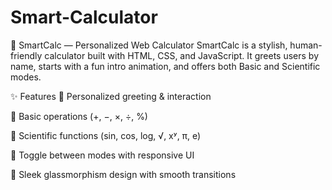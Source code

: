 # Smart-Calculator
🧠 SmartCalc — Personalized Web Calculator
SmartCalc is a stylish, human-friendly calculator built with HTML, CSS, and JavaScript. It greets users by name, starts with a fun intro animation, and offers both Basic and Scientific modes.

✨ Features
👤 Personalized greeting & interaction

🔢 Basic operations (+, −, ×, ÷, %)

🧪 Scientific functions (sin, cos, log, √, xʸ, π, e)

🔁 Toggle between modes with responsive UI

💎 Sleek glassmorphism design with smooth transitions

